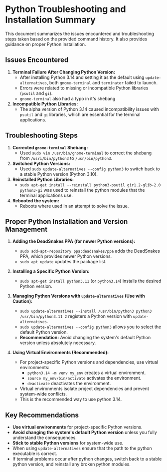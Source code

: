 # Python Troubleshooting and Installation Summary

This document summarizes the issues encountered and troubleshooting steps taken based on the provided command history. It also provides guidance on proper Python installation.

## Issues Encountered

1.  **Terminal Failure After Changing Python Version:**
    * After installing Python 3.14 and setting it as the default using `update-alternatives`, both `gnome-terminal` and `terminator` failed to launch.
    * Errors were related to missing or incompatible Python libraries (`psutil` and `gi`).
    * `gnome-terminal` also had a typo in it's shebang.
2.  **Incompatible Python Libraries:**
    * The alpha version of Python 3.14 caused incompatibility issues with `psutil` and `gi` libraries, which are essential for the terminal applications.

## Troubleshooting Steps

1.  **Corrected `gnome-terminal` Shebang:**
    * Used `sudo vim /usr/bin/gnome-terminal` to correct the shebang from `/usri/bin/python3` to `/usr/bin/python3`.
2.  **Switched Python Versions:**
    * Used `sudo update-alternatives --config python3` to switch back to a stable Python version (Python 3.10).
3.  **Reinstalled Python Libraries:**
    * `sudo apt-get install --reinstall python3-psutil gir1.2-glib-2.0 python3-gi` was used to reinstall the python modules that the terminal applications use.
4.  **Rebooted the system:**
    * Reboots where used in an attempt to solve the issue.

## Proper Python Installation and Version Management

1.  **Adding the DeadSnakes PPA (for newer Python versions):**
    * `sudo add-apt-repository ppa:deadsnakes/ppa` adds the DeadSnakes PPA, which provides newer Python versions.
    * `sudo apt update` updates the package list.

2.  **Installing a Specific Python Version:**
    * `sudo apt-get install python3.11` (or `python3.14`) installs the desired Python version.

3.  **Managing Python Versions with `update-alternatives` (Use with Caution):**
    * `sudo update-alternatives --install /usr/bin/python3 python3 /usr/bin/python3.11 2` registers a Python version with `update-alternatives`.
    * `sudo update-alternatives --config python3` allows you to select the default Python version.
    * **Recommendation:** Avoid changing the system's default Python version unless absolutely necessary.

4.  **Using Virtual Environments (Recommended):**
    * For project-specific Python versions and dependencies, use virtual environments:
        * `python3.14 -m venv my_env` creates a virtual environment.
        * `source my_env/bin/activate` activates the environment.
        * `deactivate` deactivates the environment.
    * Virtual environments isolate project dependencies and prevent system-wide conflicts.
    * This is the recommended way to use python 3.14.

## Key Recommendations

* **Use virtual environments** for project-specific Python versions.
* **Avoid changing the system's default Python version** unless you fully understand the consequences.
* **Stick to stable Python versions** for system-wide use.
* When using `update-alternatives` ensure that the path to the python executable is correct.
* If terminal problems occur after python changes, switch back to a stable python version, and reinstall any broken python modules.